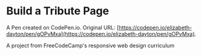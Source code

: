 # Build a Tribute Page

A Pen created on CodePen.io. Original URL: [https://codepen.io/elizabeth-dayton/pen/gOPvMxa](https://codepen.io/elizabeth-dayton/pen/gOPvMxa).

A project from FreeCodeCamp's responsive web design curriculum 
